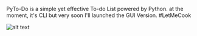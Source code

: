 PyTo-Do is a simple yet effective To-do List powered by Python. at the moment, it's CLI but very soon I'll launched the GUI Version. #LetMeCook

![alt text](https://github.com/cosmic-lamanite/PyTo-Do/blob/main/Py-ToDo.png)
